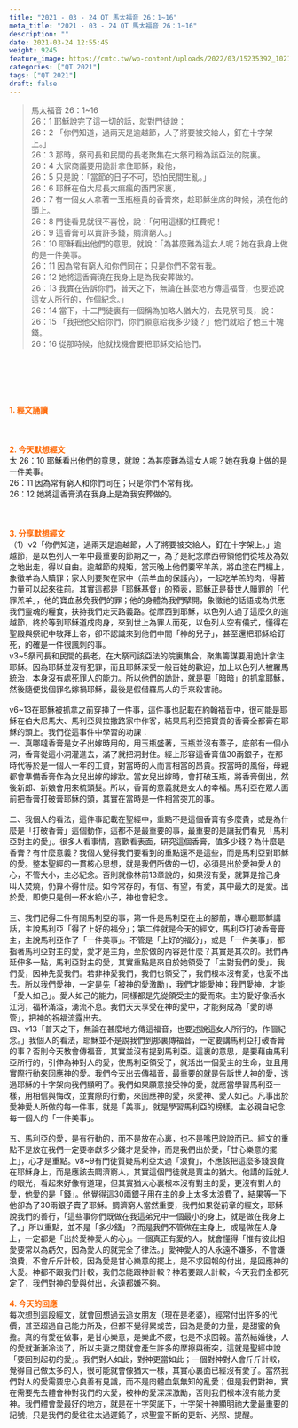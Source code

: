 ```yaml
---
title: "2021 - 03 - 24 QT 馬太福音 26：1~16"
meta_title: "2021 - 03 - 24 QT 馬太福音 26：1~16"
description: ""
date: 2021-03-24 12:55:45
weight: 9245
feature_image: https://cmtc.tw/wp-content/uploads/2022/03/15235392_10211799862337740_180693556567566654_o-1.webp
categories: ["QT 2021"]
tags: ["QT 2021"]
draft: false
---
```


<blockquote>馬太福音 26：1~16<br />
26：1 耶穌說完了這一切的話，就對門徒說：<br />
26：2 「你們知道，過兩天是逾越節，人子將要被交給人，釘在十字架上。」<br />
26：3 那時，祭司長和民間的長老聚集在大祭司稱為該亞法的院裏。<br />
26：4 大家商議要用詭計拿住耶穌，殺他，<br />
26：5 只是說：「當節的日子不可，恐怕民間生亂。」<br />
26：6 耶穌在伯大尼長大痲瘋的西門家裏，<br />
26：7 有一個女人拿著一玉瓶極貴的香膏來，趁耶穌坐席的時候，澆在他的頭上。<br />
26：8 門徒看見就很不喜悅，說：「何用這樣的枉費呢！<br />
26：9 這香膏可以賣許多錢，賙濟窮人。」<br />
26：10 耶穌看出他們的意思，就說：「為甚麼難為這女人呢？她在我身上做的是一件美事。<br />
26：11 因為常有窮人和你們同在；只是你們不常有我。<br />
26：12 她將這香膏澆在我身上是為我安葬做的。<br />
26：13 我實在告訴你們，普天之下，無論在甚麼地方傳這福音，也要述說這女人所行的，作個紀念。」<br />
26：14 當下，十二門徒裏有一個稱為加略人猶大的，去見祭司長，說：<br />
26：15 「我把他交給你們，你們願意給我多少錢？」他們就給了他三十塊錢。<br />
26：16 從那時候，他就找機會要把耶穌交給他們。</blockquote><br />
&nbsp;<br />
<br />
&nbsp;<br />
<br />
<span style="color: #ff6600;"><strong>1. </strong><strong>經文誦讀</strong></span><br />
<br />
<span style="color: #ff6600;"><strong> </strong></span><br />
<br />
<span style="color: #ff6600;"><strong>2. 今天默想</strong><strong>經文<br />
</strong></span>太 26：10 耶穌看出他們的意思，就說：為甚麼難為這女人呢？她在我身上做的是一件美事。<br />
26：11 因為常有窮人和你們同在；只是你們不常有我。<br />
26：12 她將這香膏澆在我身上是為我安葬做的。<br />
<br />
&nbsp;<br />
<br />
<span style="color: #ff6600;"><strong>3. 分享默想經文<br />
</strong></span>（1）v2「你們知道，過兩天是逾越節，人子將要被交給人，釘在十字架上。」逾越節，是以色列人一年中最重要的節期之一，為了是紀念摩西帶領他們從埃及為奴之地出走，得以自由。逾越節的規矩，當天晚上他們要宰羊羔，將血塗在門楣上，象徵羊為人贖罪；家人則要聚在家中（羔羊血的保護內），一起吃羊羔的肉，得著力量可以起來往前。其實這都是「耶穌基督」的預表，耶穌正是替世人贖罪的「代罪羔羊」，他的寶血赦免我們的罪；他的身體為我們擘開，象徵祂的話語成為供應我們靈魂的糧食，扶持我們走天路義路。從摩西到耶穌，以色列人過了這麼久的逾越節，終於等到耶穌道成肉身，來到世上為罪人而死，以色列人空有儀式，懂得在聖殿與祭祀中敬拜上帝，卻不認識來到他們中間「神的兒子」，甚至還把耶穌給釘死，的確是一件很諷刺的事。<br />
v3~5祭司長和民間的長老，在大祭司該亞法的院裏集合，聚集籌謀要用詭計拿住耶穌。因為耶穌並沒有犯罪，而且耶穌深受一般百姓的歡迎，加上以色列人被羅馬統治，本身沒有處死罪人的能力。所以他們的詭計，就是要「暗暗」的抓拿耶穌，然後隨便找個罪名嫁禍耶穌，最後是假借羅馬人的手來殺害祂。<br />
<br />
v6~13在耶穌被抓拿之前穿挿了一件事，這件事也記載在約翰福音中，很可能是耶穌在伯大尼馬大、馬利亞與拉撒路家中作客，結果馬利亞把寶貴的香膏全都膏在耶穌的頭上。我們從這事件中學習的功課：<br />
一、真哪噠香膏是女子出嫁時用的，用玉瓶盛著，玉瓶並沒有蓋子，底部有一個小洞，香膏從這小洞灌進去，滿了就把洞封住。經上形容這香膏值30兩銀子，在那時代等於是一個人一年的工資，對當時的人而言相當的昂貴。按當時的風俗，母親都會準備香膏作為女兒出嫁的嫁妝。當女兒出嫁時，會打破玉瓶，將香膏倒出，然後新郎、新娘會用來梳頭髮。所以，香膏的意義就是女人的幸福。馬利亞在眾人面前把香膏打破膏耶穌的頭，其實在當時是一件相當突兀的事。<br />
<br />
二、我個人的看法，這件事記載在聖經中，重點不是這個香膏有多麼貴，或是為什麼是「打破香膏」這個動作，這都不是最重要的事，最重要的是讓我們看見「馬利亞對主的愛」。很多人看事情，喜歡看表面，研究這個香膏，值多少錢？為什麼是香膏？有什麼意義？我個人覺得我們要看到的重點還不是這些，而是馬利亞對耶穌的愛。整本聖經的一貫核心思想，就是我們所做的一切，必須是出於愛神愛人的心，不管大小，主必紀念。否則就像林前13章說的，如果沒有愛，就算是捨己身叫人焚燒，仍算不得什麼。如今常存的，有信、有望，有愛，其中最大的是愛。出於愛，即使只是倒一杯水給小子，神也會紀念。<br />
<br />
三、我們記得二件有關馬利亞的事，第一件是馬利亞在主的腳前，專心聽耶穌講話，主說馬利亞「得了上好的福分」；第二件就是今天的經文，馬利亞打破香膏膏主，主說馬利亞作了「一件美事」。不管是「上好的福分」，或是「一件美事」，都指著馬利亞對主的愛，愛才是主角，至於做的內容是什麼？其實是其次的。我們再延伸多一點，馬利亞對主的愛，其實重點是來自於她領受了「主對我們的愛」。我們愛，因神先愛我們。若非神愛我們，我們也領受了，我們根本沒有愛，也愛不出去。所以我們愛神，一定是先「被神的愛激勵」，我們才能愛神；我們愛神，才能「愛人如己」。愛人如己的能力，同樣都是先從領受主的愛而來。主的愛好像活水江河，福杯滿溢，湧流不息。我們天天享受在神的愛中，才能夠成為「愛的導管」，把神的祝福流露出去。<br />
四、v13「普天之下，無論在甚麼地方傳這福音，也要述說這女人所行的，作個紀念。」我個人的看法，耶穌並不是說我們到那裏傳福音，一定要講馬利亞打破香膏的事？否則今天教會傳福音，其實並沒有提到馬利亞。這裏的意思，是要藉由馬利亞所行的，引伸為神對人的愛，使馬利亞領受了，就活出一個愛主的生命，並且用實際行動來回應神的愛。我們今天出去傳福音，最重要的就是告訴世人神的愛，透過耶穌的十字架向我們顯明了。我們如果願意接受神的愛，就應當學習馬利亞一樣，用相信與悔改，並實際的行動，來回應神的愛，來愛神、愛人如己。凡事出於愛神愛人所做的每一件事，就是「美事」，就是學習馬利亞的榜樣，主必親自紀念每一個人的「一件美事」。<br />
<br />
五、馬利亞的愛，是有行動的，而不是放在心裏，也不是嘴巴說說而已。經文的重點不是放在我們一定要奉獻多少錢才是愛神，而是我們出於愛，「甘心樂意的擺上」，心才是重點。v8~9有門徒質疑馬利亞太過「浪費」，不應該把這麼多錢浪費在耶穌身上，而是應該去賙濟窮人，其實這個門徒就是賣主的猶大。他講的話就人的眼光，看起來好像有道理，但其實猶大心裏根本沒有對主的愛，更沒有對人的愛，他愛的是「錢」。他覺得這30兩銀子用在主的身上太多太浪費了，結果等一下他卻為了30兩銀子賣了耶穌。賙濟窮人當然重要，我們如果從前章的經文，耶穌說我們的善行，「這些事你們既做在我這弟兄中一個最小的身上，就是做在我身上了。」所以重點，並不是「多少錢」？而是我們不管做在主身上，或是做在人身上，一定都是「出於愛神愛人的心」。一個真正有愛的人，就會懂得「惟有彼此相愛要常以為虧欠，因為愛人的就完全了律法。」愛神愛人的人永遠不嫌多，不會嫌浪費，不會斤斤計較，因為愛是甘心樂意的擺上，是不求回報的付出，是回應神的大愛。神都不跟我們計較，我們怎能跟神計較？神若要跟人計較，今天我們全都死定了，我們對神的愛與付出，永遠都嫌不夠。<br />
<br />
<span style="color: #ff6600;"><strong>4. 今天的回應<br />
</strong></span>每次想到這段經文，就會回想過去追女朋友（現在是老婆），經常付出許多的代價，甚至超過自己能力所及，但都不覺得累或苦，因為是愛的力量，是甜蜜的負擔。真的有愛在做事，是甘心樂意，是樂此不疲，也是不求回報。當然結婚後，人的愛就漸漸冷淡了，所以夫妻之間就會產生許多的摩擦與衝突，這就是聖經中說「要回到起初的愛」。我們對人如此，對神更當如此；一個對神對人會斤斤計較，覺得自己做太多的人，很可能就會像猶大一樣，其實心裏面已經沒有愛了。當然我們對人的愛需要忠心良善有見識，而不是肉體血氣無知的亂愛；但是我們對神，實在需要先去體會神對我們的大愛，被神的愛深深激勵，否則我們根本沒有能力愛神。我們體會愛最好的地方，就是在十字架底下，十字架十神顯明祂大愛最重要的記號，只是我們的愛往往太過遲鈍了，求聖靈不斷的更新、光照、提醒。<br />
<br />
&nbsp;
        